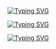 <a href="https://git.io/typing-svg"><img src="https://readme-typing-svg.demolab.com?font=Fira+Code&weight=600&size=40&duration=3999&pause=1000&color=E91033&vCenter=true&repeat=false&width=501&lines=Howdy...+I+am+fr13ndx" alt="Typing SVG" /></a>

[![Typing SVG](https://readme-typing-svg.demolab.com?font=Fira+Code&weight=600&size=26&duration=3999&pause=1000&color=10F712&width=435&lines=%24+Cyber+Security+Specialist;%24+C+and+Python+Programmer;%24+Ethical+Hacker+)](https://git.io/typing-svg)

<a href="https://git.io/typing-svg"><img src="https://readme-typing-svg.demolab.com?font=Fira+Code&weight=600&size=30&duration=3999&pause=1000&color=28E914&vCenter=true&multiline=true&width=435&lines=%24+Cyber+Security+Specialist;%24+C+and+Python+Programmer;%24+Ethical+Hacker" alt="Typing SVG" /></a>
